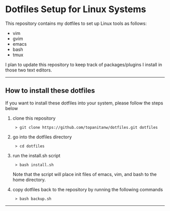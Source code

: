 # Dotfiles Setup for Linux Systems

This repository contains my dotfiles to set up Linux tools as follows:

* vim
* gvim
* emacs
* bash
* tmux

I plan to update this repository to keep track of packages/plugins I install in those two text editors.

---

## How to install these dotfiles

If you want to install these dotfiles into your system, please follow the steps below

1. clone this repository

        > git clone https://github.com/topanitanw/dotfiles.git dotfiles

2. go into the dotfiles directory

        > cd dotfiles

3. run the install.sh script

        > bash install.sh

    Note that the script will place init files of emacs, vim, and bash to the home directory.

4. copy dotfiles back to the repository by running the following commands

        > bash backup.sh

---
